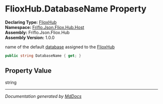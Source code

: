 ﻿<!--  
  <auto-generated>   
    The contents of this file were generated by a tool.  
    Changes to this file may be list if the file is regenerated  
  </auto-generated>   
-->

# FlioxHub.DatabaseName Property

**Declaring Type:** [FlioxHub](../index.md)  
**Namespace:** [Friflo.Json.Fliox.Hub.Host](../../index.md)  
**Assembly:** Friflo.Json.Fliox.Hub  
**Assembly Version:** 1.0.0

 name of the default [database](../fields/database.md) assigned to the [FlioxHub](../index.md)

```csharp
public string DatabaseName { get; }
```

## Property Value

string

___

*Documentation generated by [MdDocs](https://github.com/ap0llo/mddocs)*
